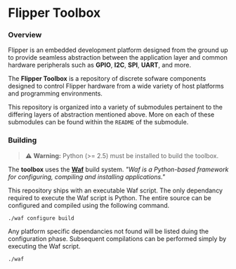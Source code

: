 # Flipper Toolbox

### Overview

Flipper is an embedded development platform designed from the ground up to
provide seamless abstraction between the application layer and common hardware
peripherals such as **GPIO**, **I2C**, **SPI**, **UART**, and more.

The **Flipper Toolbox** is a repository of discrete sofware components designed
to control Flipper hardware from a wide variety of host platforms and
programming environments.

This repository is organized into a variety of submodules pertainent to the
differing layers of abstraction mentioned above. More on each of these
submodules can be found within the `README` of the submodule.

### Building

> ⚠️ **Warning:** Python (>= 2.5) must be installed to build the toolbox.

The **toolbox** uses the [**Waf**](https://github.com/waf-project/waf) build
system. *"Waf is a Python-based framework for configuring, compiling and
installing applications."*

This repository ships with an executable Waf script. The only dependancy
required to execute the Waf script is Python. The entire source can be
configured and compiled using the following command.

```
./waf configure build
```

Any platform specific dependancies not found will be listed duing the
configuration phase. Subsequent compilations can be performed simply by
executing the Waf script.

```
./waf
```
